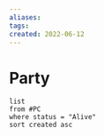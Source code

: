 ```yaml
---
aliases: 
tags: 
created: 2022-06-12
---
```

# Party
```dataview
list
from #PC
where status = "Alive" 
sort created asc
```
